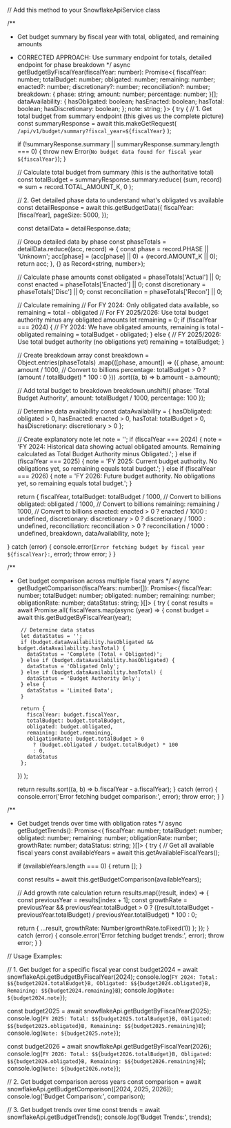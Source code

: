 // Add this method to your SnowflakeApiService class

/**
 * Get budget summary by fiscal year with total, obligated, and remaining amounts
 * CORRECTED APPROACH: Use summary endpoint for totals, detailed endpoint for phase breakdown
 */
async getBudgetByFiscalYear(fiscalYear: number): Promise<{
  fiscalYear: number;
  totalBudget: number;
  obligated: number;
  remaining: number;
  enacted?: number;
  discretionary?: number;
  reconciliation?: number;
  breakdown: {
    phase: string;
    amount: number;
    percentage: number;
  }[];
  dataAvailability: {
    hasObligated: boolean;
    hasEnacted: boolean;
    hasTotal: boolean;
    hasDiscretionary: boolean;
  };
  note: string;
}> {
  try {
    // 1. Get total budget from summary endpoint (this gives us the complete picture)
    const summaryResponse = await this.makeGetRequest<BudgetSummaryResponse>(
      `/api/v1/budget/summary?fiscal_year=${fiscalYear}`
    );

    if (!summaryResponse.summary || summaryResponse.summary.length === 0) {
      throw new Error(`No budget data found for fiscal year ${fiscalYear}`);
    }

    // Calculate total budget from summary (this is the authoritative total)
    const totalBudget = summaryResponse.summary.reduce(
      (sum, record) => sum + record.TOTAL_AMOUNT_K, 
      0
    );

    // 2. Get detailed phase data to understand what's obligated vs available
    const detailResponse = await this.getBudgetData({
      fiscalYear: [fiscalYear],
      pageSize: 5000,
    });

    const detailData = detailResponse.data;

    // Group detailed data by phase
    const phaseTotals = detailData.reduce((acc, record) => {
      const phase = record.PHASE || 'Unknown';
      acc[phase] = (acc[phase] || 0) + (record.AMOUNT_K || 0);
      return acc;
    }, {} as Record<string, number>);

    // Calculate phase amounts
    const obligated = phaseTotals['Actual'] || 0;
    const enacted = phaseTotals['Enacted'] || 0;
    const discretionary = phaseTotals['Disc'] || 0;
    const reconciliation = phaseTotals['Recon'] || 0;
    
    // Calculate remaining
    // For FY 2024: Only obligated data available, so remaining = total - obligated
    // For FY 2025/2026: Use total budget authority minus any obligated amounts
    let remaining = 0;
    if (fiscalYear === 2024) {
      // FY 2024: We have obligated amounts, remaining is total - obligated
      remaining = totalBudget - obligated;
    } else {
      // FY 2025/2026: Use total budget authority (no obligations yet)
      remaining = totalBudget;
    }

    // Create breakdown array
    const breakdown = Object.entries(phaseTotals)
      .map(([phase, amount]) => ({
        phase,
        amount: amount / 1000, // Convert to billions
        percentage: totalBudget > 0 ? (amount / totalBudget) * 100 : 0
      }))
      .sort((a, b) => b.amount - a.amount);

    // Add total budget to breakdown
    breakdown.unshift({
      phase: 'Total Budget Authority',
      amount: totalBudget / 1000,
      percentage: 100
    });

    // Determine data availability
    const dataAvailability = {
      hasObligated: obligated > 0,
      hasEnacted: enacted > 0,
      hasTotal: totalBudget > 0,
      hasDiscretionary: discretionary > 0
    };

    // Create explanatory note
    let note = '';
    if (fiscalYear === 2024) {
      note = 'FY 2024: Historical data showing actual obligated amounts. Remaining calculated as Total Budget Authority minus Obligated.';
    } else if (fiscalYear === 2025) {
      note = 'FY 2025: Current budget authority. No obligations yet, so remaining equals total budget.';
    } else if (fiscalYear === 2026) {
      note = 'FY 2026: Future budget authority. No obligations yet, so remaining equals total budget.';
    }

    return {
      fiscalYear,
      totalBudget: totalBudget / 1000, // Convert to billions
      obligated: obligated / 1000, // Convert to billions
      remaining: remaining / 1000, // Convert to billions
      enacted: enacted > 0 ? enacted / 1000 : undefined,
      discretionary: discretionary > 0 ? discretionary / 1000 : undefined,
      reconciliation: reconciliation > 0 ? reconciliation / 1000 : undefined,
      breakdown,
      dataAvailability,
      note
    };

  } catch (error) {
    console.error(`Error fetching budget by fiscal year ${fiscalYear}:`, error);
    throw error;
  }
}

/**
 * Get budget comparison across multiple fiscal years
 */
async getBudgetComparison(fiscalYears: number[]): Promise<{
  fiscalYear: number;
  totalBudget: number;
  obligated: number;
  remaining: number;
  obligationRate: number;
  dataStatus: string;
}[]> {
  try {
    const results = await Promise.all(
      fiscalYears.map(async (year) => {
        const budget = await this.getBudgetByFiscalYear(year);
        
        // Determine data status
        let dataStatus = '';
        if (budget.dataAvailability.hasObligated && budget.dataAvailability.hasTotal) {
          dataStatus = 'Complete (Total + Obligated)';
        } else if (budget.dataAvailability.hasObligated) {
          dataStatus = 'Obligated Only';
        } else if (budget.dataAvailability.hasTotal) {
          dataStatus = 'Budget Authority Only';
        } else {
          dataStatus = 'Limited Data';
        }

        return {
          fiscalYear: budget.fiscalYear,
          totalBudget: budget.totalBudget,
          obligated: budget.obligated,
          remaining: budget.remaining,
          obligationRate: budget.totalBudget > 0 
            ? (budget.obligated / budget.totalBudget) * 100 
            : 0,
          dataStatus
        };
      })
    );

    return results.sort((a, b) => b.fiscalYear - a.fiscalYear);
  } catch (error) {
    console.error('Error fetching budget comparison:', error);
    throw error;
  }
}

/**
 * Get budget trends over time with obligation rates
 */
async getBudgetTrends(): Promise<{
  fiscalYear: number;
  totalBudget: number;
  obligated: number;
  remaining: number;
  obligationRate: number;
  growthRate: number;
  dataStatus: string;
}[]> {
  try {
    // Get all available fiscal years
    const availableYears = await this.getAvailableFiscalYears();
    
    if (availableYears.length === 0) {
      return [];
    }

    const results = await this.getBudgetComparison(availableYears);
    
    // Add growth rate calculation
    return results.map((result, index) => {
      const previousYear = results[index + 1];
      const growthRate = previousYear && previousYear.totalBudget > 0
        ? ((result.totalBudget - previousYear.totalBudget) / previousYear.totalBudget) * 100
        : 0;

      return {
        ...result,
        growthRate: Number(growthRate.toFixed(1))
      };
    });
  } catch (error) {
    console.error('Error fetching budget trends:', error);
    throw error;
  }
}

// Usage Examples:

// 1. Get budget for a specific fiscal year
const budget2024 = await snowflakeApi.getBudgetByFiscalYear(2024);
console.log(`FY 2024: Total: $${budget2024.totalBudget}B, Obligated: $${budget2024.obligated}B, Remaining: $${budget2024.remaining}B`);
console.log(`Note: ${budget2024.note}`);

const budget2025 = await snowflakeApi.getBudgetByFiscalYear(2025);
console.log(`FY 2025: Total: $${budget2025.totalBudget}B, Obligated: $${budget2025.obligated}B, Remaining: $${budget2025.remaining}B`);
console.log(`Note: ${budget2025.note}`);

const budget2026 = await snowflakeApi.getBudgetByFiscalYear(2026);
console.log(`FY 2026: Total: $${budget2026.totalBudget}B, Obligated: $${budget2026.obligated}B, Remaining: $${budget2026.remaining}B`);
console.log(`Note: ${budget2026.note}`);

// 2. Get budget comparison across years
const comparison = await snowflakeApi.getBudgetComparison([2024, 2025, 2026]);
console.log('Budget Comparison:', comparison);

// 3. Get budget trends over time
const trends = await snowflakeApi.getBudgetTrends();
console.log('Budget Trends:', trends);
